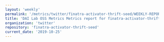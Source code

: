 ```yaml
---
layout: 'weekly'
permalink: '/metrics/twitter/finatra-activator-thrift-seed/WEEKLY-REPORT-2019-10-25'
title: 'DAI Lab OSS Metrics Metrics report for finatra-activator-thrift-seed | WEEKLY-REPORT-2019-10-25'
organization: 'twitter'
repository: 'finatra-activator-thrift-seed'
current_date: '2019-10-25'
---
```

